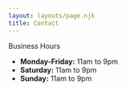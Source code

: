 ```yaml
---
layout: layouts/page.njk
title: Contact
---
```

Business Hours

* **Monday-Friday:** 11am to 9pm
* **Saturday:** 11am to 9pm
* **Sunday:** 11am to 9pm
